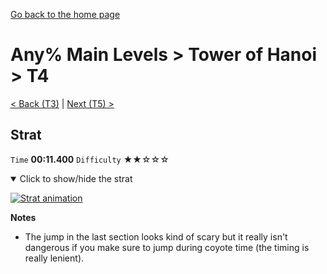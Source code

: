 [Go back to the home page](https://github.com/Doublevil/scbspeedrun)

# Any% Main Levels > Tower of Hanoi > T4

[< Back (T3)](https://github.com/Doublevil/scbspeedrun/blob/main/levels/any_ml/T/T3.md) | [Next (T5) >](https://github.com/Doublevil/scbspeedrun/blob/main/levels/any_ml/T/T5.md)

## Strat

`Time` **00:11.400** `Difficulty` ★★☆☆☆
<details open>
  <summary>Click to show/hide the strat</summary>

  [![Strat animation](https://github.com/Doublevil/scbspeedrun/blob/main/media/levels/T/T4_Strat.webp)](https://github.com/Doublevil/scbspeedrun/blob/main/media/levels/T/T4_Strat.mp4?raw=true)

  **Notes**
  - The jump in the last section looks kind of scary but it really isn't dangerous if you make sure to jump during coyote time (the timing is really lenient).
</details>
